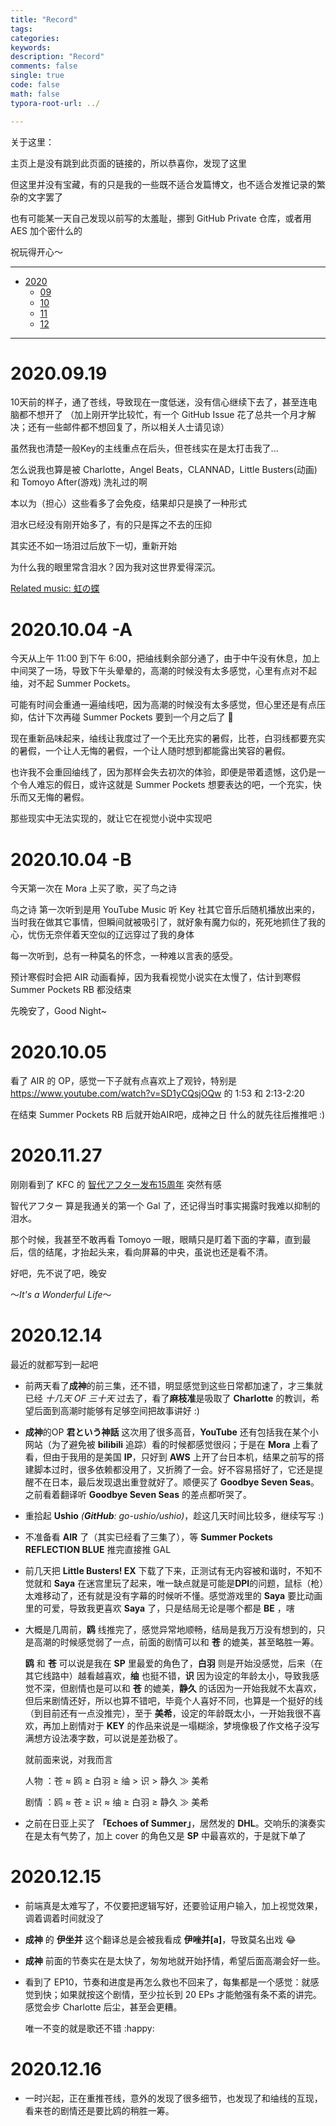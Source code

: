 ```yaml
---
title: "Record"  
tags:  
categories:  
keywords:
description: "Record"  
comments: false    
single: true  
code: false   
math: false
typora-root-url: ../  

---
```




关于这里：

主页上是没有跳到此页面的链接的，所以恭喜你，发现了这里

但这里并没有宝藏，有的只是我的一些既不适合发篇博文，也不适合发推记录的繁杂的文字罢了

也有可能某一天自己发现以前写的太羞耻，挪到 GitHub Private 仓库，或者用 AES 加个密什么的

祝玩得开心～







---

- <a href="#2020">2020</a>
  - <a href="#202009">09</a>
  - <a href="#202010">10</a>
  - <a href="#202011">11</a>
  - <a href="#202012">12</a>

---



<a id=2020></a> <!--2020 START-->

<a id=202009></a> <!--2020-09 START-->

# 2020.09.19

10天前的样子，通了苍线，导致现在一度低迷，没有信心继续下去了，甚至连电脑都不想开了 （加上刚开学比较忙，有一个 GitHub Issue 花了总共一个月才解决；还有一些邮件都不想回复了，所以相关人士请见谅）

虽然我也清楚一般Key的主线重点在后头，但苍线实在是太打击我了... 

<hide>怎么说我也算是被 Charlotte，Angel Beats，CLANNAD，Little Busters(动画) 和 Tomoyo After(游戏) 洗礼过的啊</hide>

本以为（担心）这些看多了会免疫，结果却只是换了一种形式

泪水已经没有刚开始多了，有的只是挥之不去的压抑

其实还不如一场泪过后放下一切，重新开始

为什么我的眼里常含泪水？因为我对这世界爱得深沉。

[Related music: 虹の蝶](https://music.youtube.com/watch?v=GQHr5-BBIZ4&feature=share)

<!--2020-09 END-->

<a id=202010></a> <!--2020-10 START-->

# 2020.10.04 -A

今天从上午 11:00 到下午 6:00，把䌷线剩余部分通了，由于中午没有休息，加上中间哭了一场，导致下午头晕晕的，高潮的时候没有太多感觉，心里有点对不起䌷，对不起 Summer Pockets。

可能有时间会重通一遍䌷线吧，因为高潮的时候没有太多感觉，但心里还是有点压抑，估计下次再碰 Summer Pockets 要到一个月之后了 🙂

现在重新品味起来，䌷线让我度过了一个无比充实的暑假，比苍，白羽线都要充实的暑假，一个让人无悔的暑假，一个让人随时想到都能露出笑容的暑假。

也许我不会重回䌷线了，因为那样会失去初次的体验，即便是带着遗憾，这仍是一个令人难忘的假日，或许这就是 Summer Pockets 想要表达的吧，一个充实，快乐而又无悔的暑假。

那些现实中无法实现的，就让它在视觉小说中实现吧

# 2020.10.04 -B

今天第一次在 Mora 上买了歌，买了鸟之诗

鸟之诗 第一次听到是用 YouTube Music 听 Key 社其它音乐后随机播放出来的，当时我在做其它事情，但瞬间就被吸引了，就好象有魔力似的，死死地抓住了我的心，忧伤无奈伴着天空似的辽远穿过了我的身体

每一次听到，总有一种莫名的怀念，一种难以言表的感受。

预计寒假时会把 AIR 动画看掉，因为我看视觉小说实在太慢了，估计到寒假 Summer Pockets RB 都没结束

先晚安了，Good Night~

# 2020.10.05

看了 AIR 的 OP，感觉一下子就有点喜欢上了观铃，特别是 https://www.youtube.com/watch?v=SD1yCQsjOQw 的 1:53 和 2:13-2:20

在结束 Summer Pockets RB 后就开始AIR吧，成神之日 什么的就先往后推推吧 :)

<!--2020-10 END-->

<a id=202011></a><!--2020-11 START-->

# 2020.11.27

刚刚看到了 KFC 的 [智代アフター发布15周年](http://www.keyfc.net/bbs/showtopic-68131.aspx)
突然有感

智代アフター 算是我通关的第一个 Gal 了，还记得当时事实揭露时我难以抑制的泪水。

那个时候，我甚至不敢再看 Tomoyo 一眼，眼睛只是盯着下面的字幕，直到最后，信的结尾，才抬起头来，看向屏幕的中央，虽说也还是看不清。

好吧，先不说了吧，晚安 

～*It's a Wonderful Life*～

<!--2020-11 END-->

<a id=202012></a><!--2020-12 START-->

# 2020.12.14

最近的就都写到一起吧

- 前两天看了**成神**的前三集，还不错，明显感觉到这些日常都加速了，才三集就已经 *十几天 OF 三十天* 过去了，看了**麻枝准**是吸取了 **Charlotte** 的教训，希望后面到高潮时能够有足够空间把故事讲好 :)

- **成神**的OP **君という神話** 这次用了很多高音，**YouTube** 还有包括我在某个小网站（为了避免被 **bilibili** 追踪）看的时候都感觉很闷；于是在 **Mora** 上看了看，但由于我用的是美国 **IP**，只好到 **AWS** 上开了台日本机，结果之前写的搭建脚本过时，很多依赖都没用了，又折腾了一会。好不容易搭好了，它还是提醒不在日本，最后发现退出重登就好了。顺便买了 **Goodbye Seven Seas**。之前看着翻译听 **Goodbye Seven Seas** 的差点都听哭了。

- 重拾起 **Ushio** *(**GitHub**: go-ushio/ushio)*，趁这几天时间比较多，继续写写 :)

- 不准备看 **AIR** 了（其实已经看了三集了），等 **Summer Pockets REFLECTION BLUE** 推完直接推 GAL

- 前几天把 **Little Busters! EX** 下载了下来，正测试有无内容被和谐时，不知不觉就和 **Saya** 在迷宫里玩了起来，唯一缺点就是可能是**DPI**的问题，鼠标（枪）太难移动了，还有就是没有字幕的时候听不懂。感觉游戏里的 **Saya** 要比动画里的可爱，导致我更喜欢 **Saya** 了，只是结局无论是哪个都是 **BE** ，嗐

- 大概是几周前，**鸥** 线推完了，感觉异常地顺畅，结局是我万万没有想到的，只是高潮的时候感觉弱了一点，前面的剧情可以和 **苍** 的媲美，甚至略胜一筹。

  **鸥** 和 **苍** 可以说是我在 **SP** 里最爱的角色了，**白羽** 则是开始没感觉，后来（在其它线路中）越看越喜欢，**䌷** 也挺不错，**识** 因为设定的年龄太小，导致我感觉不深，但剧情也是可以和 **苍** 的媲美，**静久**  的话因为一开始我就不太喜欢，但后来剧情还好，所以也算不错吧，毕竟个人喜好不同，也算是一个挺好的线（到目前还有一点没推完），至于 **美希**，设定的年龄既太小，一开始我很不喜欢，再加上剧情对于 **KEY** 的作品来说是一塌糊涂，梦境像极了作文格子没写满想方设法凑字数，可以说是差劲极了。

  就前面来说，对我而言

  人物 ：苍 ≈ 鸥 ≥ 白羽 ≥ 䌷 > 识 > 静久 ≫ 美希

  剧情 ：鸥 ≈ 苍 ≥ 识 ≈ 䌷 ≥ 白羽 ≥ 静久 ≫ 美希

- 之前在日亚上买了 **「Echoes of Summer」**，居然发的 **DHL**。交响乐的演奏实在是太有气势了，加上 cover 的角色又是 **SP** 中最喜欢的，于是就下单了

# 2020.12.15

- 前端真是太难写了，不仅要把逻辑写好，还要验证用户输入，加上视觉效果，调着调着时间就没了

- **成神** 的 **伊坐并** 这个翻译总是会被我看成 **伊唑并[a]**，导致莫名出戏 :joy:

- **成神** 前面的节奏实在是太快了，匆匆地就开始抒情，希望后面高潮会好一些。

- 看到了 EP10，节奏和进度是再怎么救也不回来了，每集都是一个感觉：就感觉到快；如果就按这个剧情，至少拉长到 20 EPs 才能勉强有条不紊的讲完。感觉会步 Charlotte 后尘，甚至会更糟。

  唯一不变的就是歌还不错 :happy:

# 2020.12.16

- 一时兴起，正在重推苍线，意外的发现了很多细节，也发现了和䌷线的互现，看来苍的剧情还是要比鸥的稍胜一筹。

   

  

  <!--2020-12 END-->

<!--2020 END-->

<a id=2021></a> <!--2021 START-->

<!--2021 END-->